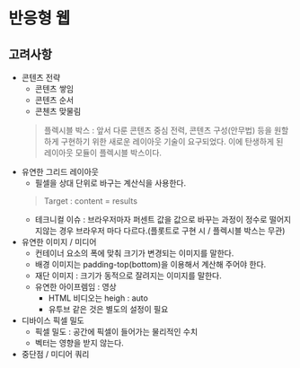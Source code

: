 
# 반응형 웹

## 고려사항
- 콘텐츠 전략
  - 콘텐츠 쌓임
  - 콘텐츠 순서
  - 콘첸츠 맞물림
  > 플렉시블 박스 : 앞서 다룬 콘텐츠 중심 전력, 콘텐츠 구성(안무법) 등을 원할하게 구현하기 위한 새로운 레이아웃 기술이 요구되었다. 이에 탄생하게 된 레이아웃 모듈이 플렉시블 박스이다.  
- 유연한 그리드 레이아웃
  - 필셀을 상대 단위로 바구는 계산식을 사용한다.
  > Target : content = results  
  - 테크니컬 이슈 : 브라우저마자 퍼센트 값을 값으로 바꾸는 과정이 정수로 떨어지지않는 경우 브라우저 마다 다르다.(플롯트로 구현 시 / 플렉시블 박스는 무관)  
- 유연한 이미지 / 미디어
  - 컨테이너 요소의 폭에 맞춰 크기가 변경되는 이미지를 말한다.  
  - 배경 이미지는 padding-top(bottom)을 이용해서 계산해 주어야 한다.
  - 재단 이미지 : 크기가 동적으로 잘려지는 이미지를 말한다.
  - 유연한 아이프렘임 : 영상
    - HTML 비디오는 heigh : auto
    - 유투브 같은 것은 별도의 설정이 필요
- 디바이스 픽셀 밀도
  - 픽셀 밀도 : 공간에 픽셀이 들어가는 물리적인 수치
  - 벡터는 영향을 받지 않는다. 
- 중단점 / 미디어 쿼리